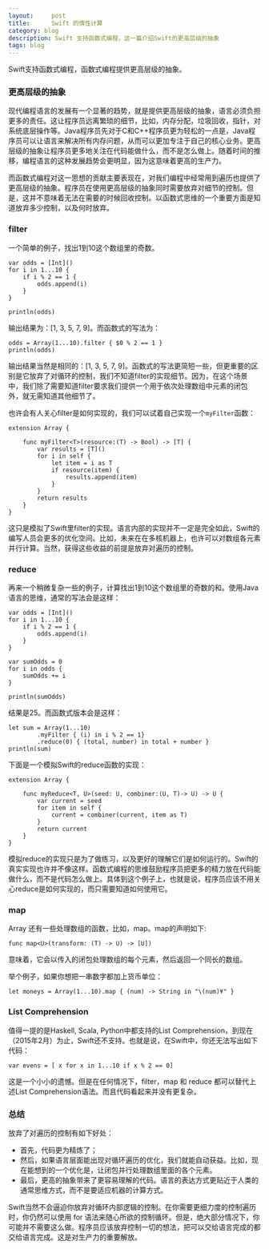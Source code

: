 ```yaml
---
layout:     post
title:      Swift 的惰性计算
category: blog
description: Swift 支持函数式编程，这一篇介绍Swift的更高层级的抽象
tags: blog
---
```


Swift支持函数式编程，函数式编程提供更高层级的抽象。

### 更高层级的抽象

现代编程语言的发展有一个显著的趋势，就是提供更高层级的抽象，语言必须负担更多的责任。这让程序员远离繁琐的细节，比如，内存分配，垃圾回收，指针，对系统底层操作等。Java程序员先对于C和C++程序员更为轻松的一点是，Java程序员可以让语言来解决所有内存问题，从而可以更加专注于自己的核心业务。更高层级的抽象让程序员更多地关注在代码能做什么，而不是怎么做上。随着时间的推移，编程语言的这种发展趋势会更明显，因为这意味着更高的生产力。

而函数式编程对这一思想的贡献主要表现在，对我们编程中经常用到遍历也提供了更高层级的抽象。程序员在使用更高层级的抽象同时需要放弃对细节的控制。但是，这并不意味着无法在需要的时候回收控制。以函数式思维的一个重要方面是知道放弃多少控制，以及何时放弃。

### filter

一个简单的例子，找出1到10这个数组里的奇数。
	
	var odds = [Int]()
	for i in 1...10 {
  		if i % 2 == 1 {
    		odds.append(i)
  		}
	}

	println(odds)

输出结果为：[1, 3, 5, 7, 9]。而函数式的写法为：

	odds = Array(1...10).filter { $0 % 2 == 1 }
	println(odds)

输出结果当然是相同的：[1, 3, 5, 7, 9]。函数式的写法更简短一些，但更重要的区别是它放弃了对循环的控制，我们不知道filter的实现细节。因为，在这个场景中，我们除了需要知道filter要求我们提供一个用于依次处理数组中元素的闭包外，就无需知道其他细节了。

也许会有人关心filter是如何实现的，我们可以试着自己实现一个`myFilter`函数：

	extension Array {

		func myFilter<T>(resource:(T) -> Bool) -> [T] {
    		var results = [T]()
    		for i in self {
      			let item = i as T
      			if resource(item) {
        			results.append(item)
      			}
    		}
    		return results
  		}
  	}

这只是模拟了Swift里filter的实现。语言内部的实现并不一定是完全如此，Swift的编写人员会更多的优化空间。比如，未来在在多核机器上，也许可以对数组各元素并行计算。当然，获得这些收益的前提是放弃对遍历的控制。

### reduce

再来一个稍微复杂一些的例子，计算找出1到10这个数组里的奇数的和。使用Java语言的思维，通常的写法会是这样：

	var odds = [Int]()
	for i in 1...10 {
  		if i % 2 == 1 {
    		odds.append(i)
  		}
	}

	var sumOdds = 0
	for i in odds {
  		sumOdds += i
	}

	println(sumOdds)

结果是25。而函数式版本会是这样：

	let sum = Array(1...10)
			.myFilter { (i) in i % 2 == 1}
			.reduce(0) { (total, number) in total + number }
	println(sum)

下面是一个模拟Swift的reduce函数的实现：

	extension Array {

  		func myReduce<T, U>(seed: U, combiner:(U, T)-> U) -> U {
    		var current = seed
    		for item in self {
      			current = combiner(current, item as T)
	    	}
	    	return current
  		}
	}

模拟reduce的实现只是为了做练习，以及更好的理解它们是如何运行的。Swift的真实实现也许并不像这样。函数式编程的思维鼓励程序员把更多的精力放在代码能做什么，而不是代码怎么做上。具体到这个例子上，也就是说，程序员应该不用关心reduce是如何实现的，而只需要知道如何使用它。


### map

Array 还有一些处理数组的函数，比如，map。map的声明如下:

    func map<U>(transform: (T) -> U) -> [U])

意味着，它会以传入的闭包处理数组的每个元素，然后返回一个同长的数组。

举个例子，如果你想把一串数字都加上货币单位：

	let moneys = Array(1...10).map { (num) -> String in "\(num)¥" }


### List Comprehension

值得一提的是Haskell, Scala, Python中都支持的List Comprehension，到现在（2015年2月）为止，Swift还不支持。也就是说，在Swift中，你还无法写出如下代码：

	var evens = [ x for x in 1...10 if x % 2 == 0]

这是一个小小的遗憾。但是在任何情况下，filter，map 和 reduce 都可以替代上述List Comprehension语法。而且代码看起来并没有更复杂。


### 总结

放弃了对遍历的控制有如下好处：

- 首先，代码更为精炼了；
- 然后，如果语言层面能出现对循环遍历的优化，我们就能自动获益。比如，现在能想到的一个优化是，让闭包并行处理数组里面的各个元素。
- 最后，更高的抽象带来了更容易理解的代码。语言的表达方式更贴近于人类的通常思维方式，而不是要适应机器的计算方式。

Swift当然不会逼迫你放弃对循环内部逻辑的控制。在你需要更细力度的控制遍历时，你仍然可以使用 for 语法来随心所欲的控制循环。但是，绝大部分情况下，你可能并不需要这么做。程序员应该放弃控制一切的想法，把可以交给语言完成的都交给语言完成。这是对生产力的重要解放。
